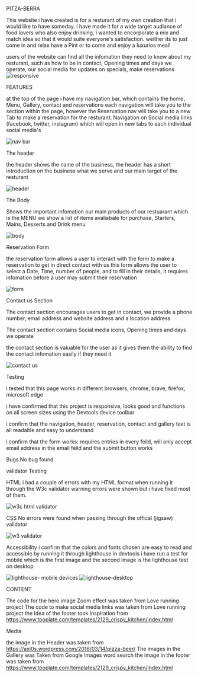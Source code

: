 PITZA-BERRA

This website i have created is for a resturant of my own creation that i would like to have someday.
i have made it for a wide target audiance of food lovers who also enjoy drinking, i wanted to encorporate a mix and match idea so that it would suite everyone's satisfaction.
weither its to just come in and relax have a Pint or to come and enjoy a luxurios meal!

users of the website can find all the infomation they need to know about my resturant, such as how to be in contact, Opening times and days we operate, our social media for updates on specials, make reservations 
![responsive](https://user-images.githubusercontent.com/124196828/232959701-6fb808a2-e220-4cac-96ac-e34ee68ad046.jpg)


FEATURES

at the top of the page i have my navigation bar, which contains the home, Menu, Gallery, contact and reservations
each navigation will take you to the section within the page, however the Reservation nav will take you to a new Tab to make a reservation for the resturant.
Navigation on Social media links (facebook, twitter, instagram) which will open in new tabs to each individual social media's

![nav bar](https://user-images.githubusercontent.com/124196828/232961155-7e0b053d-d51b-4161-ba67-7ca7c5c619ab.jpg)


The header

the header shows the name of the business,
the header has a short introduction on the business what we serve and our main target of the resturant


![header](https://user-images.githubusercontent.com/124196828/232961290-74020d7d-b812-49ae-8c24-190501948d99.jpg)


The Body 

Shows the important infomation our main products of our restuarant which is the MENU 
we show a list of items avaliabale for purchase, Starters, Mains, Desserts and Drink menu


![body](https://user-images.githubusercontent.com/124196828/232961514-c922216c-f079-45c1-b180-7582d462f79c.jpg)

Reservation Form

the reservation form allows a user to interact with the form to make a reservation to get in direct contact with us 
this form allows the user to select a Date, Time, number of people, and to fill in their details, it requires infomation before a user may submit their reservation

![form ](https://user-images.githubusercontent.com/124196828/232960854-0b7139bd-adf4-4082-a3b2-2b21f128b9de.jpg)


Contact us Section

The contact section encourages users to get in contact, we provide a phone number, email address and website address
and a location address

The contact section contains Social media icons,
Opening times and days we operate

the contact section is  valuable for the user as it gives them the ability to find the contact infomation easily if they need it


![contact us](https://user-images.githubusercontent.com/124196828/232960952-10afeb7a-4b5d-4d53-a855-35916f422d39.jpg)


Testing

i tested that this page works in different browsers, chrome, brave, firefox, microsoft edge

i have confirmed that this project is responsive, looks good and functions on all screen sizes
using the Devtools device toolbar

i confirm that the navigation, header, reservation, contact and gallery text is all readable and easy to understand

i confirm that the form works: requires entries in every feild, will only accept email address in the email feild and the submit button works

Bugs
No bug found 

validator Testing

HTML
i had a couple of errors with my HTML format when running it through the W3c validator
warning errors were shown but i have fixed most of them.

![w3c html validator](https://user-images.githubusercontent.com/124196828/232960574-991acfe6-ec10-483b-91d7-246e81cc9482.jpg)


CSS 
No errors were found when passing through the offical (jigsaw) validator

![w3 validator](https://user-images.githubusercontent.com/124196828/232960599-5502f562-3ddf-4ce2-83c6-b0173d70cba9.jpg)


Accessibility
i confirm that the colors and fonts chosen are easy to read and accessible by running it through lighthouse in devtools
i have run a test for mobile which is the first image and the second image is the lighthouse test on desktop

![lighthouse- mobile devices](https://user-images.githubusercontent.com/124196828/232959927-a8c56915-c2b9-4403-9da9-7dbd692e63b8.jpg)
![lighthouse-desktop](https://user-images.githubusercontent.com/124196828/232959943-652ad353-d7fa-4ac4-9040-ce0aa46e7ae7.jpg)

CONTENT

The code for the hero image Zoom effect was taken from Love running project The code to make social media links was taken from Love running project the Idea of the footer took inspiration from https://www.tooplate.com/templates/2129_crispy_kitchen/index.html

Media

the image in the Header was taken from https://axi0s.wordpress.com/2016/03/14/pizza-beer/ The images in the Gallery was Taken from Google Images word search the image in the footer was taken from https://www.tooplate.com/templates/2129_crispy_kitchen/index.html